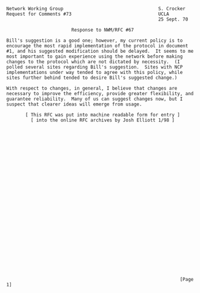     Network Working Group                                   S. Crocker
    Request for Comments #73                                UCLA
                                                            25 Sept. 70

                            Response to NWM/RFC #67

    Bill's suggestion is a good one; however, my current policy is to
    encourage the most rapid implementation of the protocol in document
    #1, and his suggested modification should be delayed.  It seems to me
    most important to gain experience using the network before making
    changes to the protocol which are not dictated by necessity.  (I
    polled several sites regarding Bill's suggestion.  Sites with NCP
    implementations under way tended to agree with this policy, while
    sites further behind tended to desire Bill's suggested change.)

    With respect to changes, in general, I believe that changes are
    necessary to improve the efficiency, provide greater flexibility, and
    guarantee reliability.  Many of us can suggest changes now, but I
    suspect that clearer ideas will emerge from usage.

           [ This RFC was put into machine readable form for entry ]
             [ into the online RFC archives by Josh Elliott 1/98 ]





























                                                                    [Page 1]
